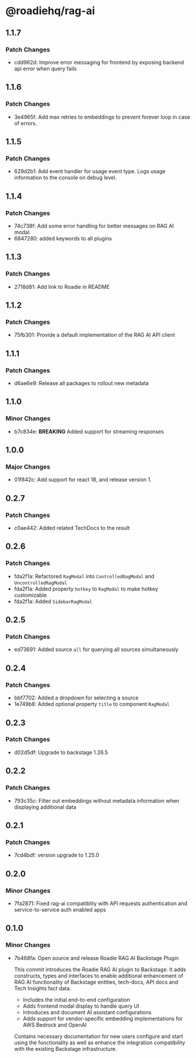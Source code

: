# @roadiehq/rag-ai

## 1.1.7

### Patch Changes

- cdd962d: Improve error messaging for frontend by exposing backend api error when query fails

## 1.1.6

### Patch Changes

- 3e4965f: Add max retries to embeddings to prevent forever loop in case of errors.

## 1.1.5

### Patch Changes

- 629d2b1: Add event handler for usage event type. Logs usage information to the console on debug level.

## 1.1.4

### Patch Changes

- 74c738f: Add some error handling for better messages on RAG AI modal.
- 6847280: added keywords to all plugins

## 1.1.3

### Patch Changes

- 2718d81: Add link to Roadie in README

## 1.1.2

### Patch Changes

- 75fb301: Provide a default implementation of the RAG AI API client

## 1.1.1

### Patch Changes

- d6ae6e9: Release all packages to rollout new metadata

## 1.1.0

### Minor Changes

- b7c834e: **BREAKING** Added support for streaming responses

## 1.0.0

### Major Changes

- 01f842c: Add support for react 18, and release version 1.

## 0.2.7

### Patch Changes

- c0ae442: Added related TechDocs to the result

## 0.2.6

### Patch Changes

- fda2f1a: Refactored `RagModal` into `ControlledRagModal` and `UncontrolledRagModal`
- fda2f1a: Added property `hotkey` to `RagModal` to make hotkey customizable
- fda2f1a: Added `SidebarRagModal`

## 0.2.5

### Patch Changes

- ed73691: Added source `all` for querying all sources simultaneously

## 0.2.4

### Patch Changes

- bbf7702: Added a dropdown for selecting a source
- 1e749b8: Added optional property `title` to component `RagModal`

## 0.2.3

### Patch Changes

- d02d5df: Upgrade to backstage 1.26.5

## 0.2.2

### Patch Changes

- 793c35c: Filter out embeddings without metadata information when displaying additional data

## 0.2.1

### Patch Changes

- 7cd4bdf: version upgrade to 1.25.0

## 0.2.0

### Minor Changes

- 7fa2871: Fixed rag-ai compatiblity with API requests authentication and service-to-service auth enabled apps

## 0.1.0

### Minor Changes

- 7b468fa: Open source and release Roadie RAG AI Backstage Plugin

  This commit introduces the Roadie RAG AI plugin to Backstage. It adds constructs, types and interfaces to enable additional enhancement of RAG AI functionality of Backstage entities, tech-docs, API docs and Tech Insights fact data.

  - Includes the initial end-to-end configuration
  - Adds frontend modal display to handle query UI
  - Introduces and document AI assistant configurations
  - Adds support for vendor-specific embedding implementations for AWS Bedrock and OpenAI

  Contains necessary documentation for new users configure and start using the functionality as well as enhance the integration compatibility with the existing Backstage infrastructure.
